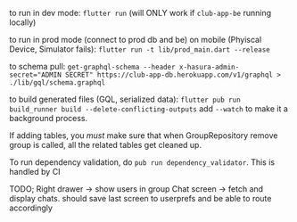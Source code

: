 to run in dev mode: `flutter run` (will ONLY work if `club-app-be` running locally)

to run in prod mode (connect to prod db and be) on mobile (Phyiscal Device, Simulator fails): `flutter run -t lib/prod_main.dart --release`

to schema pull: `get-graphql-schema --header x-hasura-admin-secret="ADMIN SECRET" https://club-app-db.herokuapp.com/v1/graphql > ./lib/gql/schema.graphql`

to build generated files (GQL, serialized data): `flutter pub run build_runner build --delete-conflicting-outputs` add `--watch` to make it a background process.

If adding tables, you *must* make sure that when GroupRepository remove group is
called, all the related tables get cleaned up.

To run dependency validation, do `pub run dependency_validator`.
This is handled by CI

TODO; 
Right drawer -> show users in group
Chat screen -> fetch and display chats.
should save last screen to userprefs and be able to route accordingly